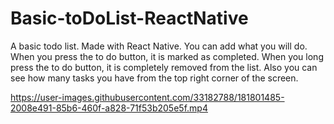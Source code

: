 # Basic-toDoList-ReactNative

A basic todo list. Made with React Native.
You can add what you will do. 
When you press the to do button, it is marked as completed.
When you long press the to do button, it is completely removed from the list.
Also you can see how many tasks you have from the top right corner of the screen.

https://user-images.githubusercontent.com/33182788/181801485-2008e491-85b6-460f-a828-71f53b205e5f.mp4

